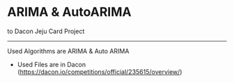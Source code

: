 # ARIMA & AutoARIMA
to Dacon Jeju Card Project

--------------------------------------------------------

Used Algorithms are ARIMA & Auto ARIMA

* Used Files are in Dacon
(https://dacon.io/competitions/official/235615/overview/)
